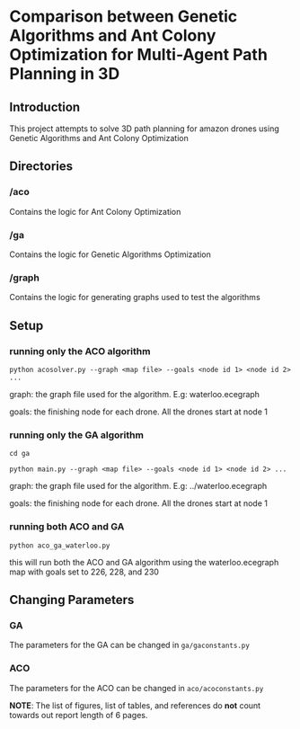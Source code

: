 # Comparison between Genetic Algorithms and Ant Colony Optimization for Multi-Agent Path Planning in 3D

## Introduction
This project attempts to solve 3D path planning for amazon drones using Genetic Algorithms and Ant Colony Optimization

## Directories
### /aco
Contains the logic for Ant Colony Optimization
### /ga
Contains the logic for Genetic Algorithms Optimization
### /graph
Contains the logic for generating graphs used to test the algorithms

## Setup
### running only the ACO algorithm
`python acosolver.py --graph <map file> --goals <node id 1> <node id 2> ...`

graph: the graph file used for the algorithm. E.g: waterloo.ecegraph

goals: the finishing node for each drone. All the drones start at node 1
### running only the GA algorithm
`cd ga`

`python main.py --graph <map file> --goals <node id 1> <node id 2> ...`

graph: the graph file used for the algorithm. E.g: ../waterloo.ecegraph

goals: the finishing node for each drone. All the drones start at node 1

### running both ACO and GA
`python aco_ga_waterloo.py`

this will run both the ACO and GA algorithm using the waterloo.ecegraph map with goals set to 226, 228, and 230

## Changing Parameters
### GA
The parameters for the GA can be changed in `ga/gaconstants.py`
### ACO
The parameters for the ACO can be changed in `aco/acoconstants.py`

**NOTE**: The list of figures, list of tables, and references do **not** count towards out report length of 6 pages.
